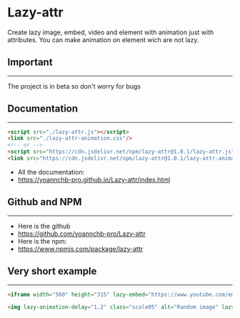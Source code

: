 # Lazy-attr
Create lazy image, embed, video and element with animation just with attributes.
You can make animation on element wich are not lazy.
## Important
--------
The project is in beta so don't worry for bugs
## Documentation
--------
```html
<script src="./lazy-attr.js"></script>
<link src="./lazy-attr-animation.css"/>
<!-- or -->
<script src="https://cdn.jsdelivr.net/npm/lazy-attr@1.0.1/lazy-attr.js"></script>
<link src="https://cdn.jsdelivr.net/npm/lazy-attr@1.0.1/lazy-attr-animation.css"/>
```
- All the documentation:
- https://yoannchb-pro.github.io/Lazy-attr/index.html

## Github and NPM
--------
- Here is the github
- https://github.com/yoannchb-pro/Lazy-attr
- Here is the npm:
- https://www.npmjs.com/package/lazy-attr
## Very short example
--------
```html
<iframe width="560" height="315" lazy-embed="https://www.youtube.com/embed/Y8Wp3dafaMQ?autoplay=1" lazy-poster="https://img.youtube.com/vi/Y8Wp3dafaMQ/hqdefault.jpg"></iframe>

<img lazy-animation-delay="1.2" class="scale05" alt="Random image" lazy-src="https://picsum.photos/300/300?random=8" lazy-animation="zoomin-animation" lazy-reset/>
```
